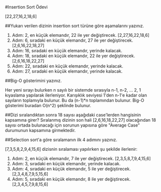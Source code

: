 #Insertion Sort Ödevi

[22,27,16,2,18,6]

##Yukarı verilen dizinin insertion sort türüne göre aşamalarını yazınız.

1. Adım: 2, en küçük elemandır, 22 ile yer değiştirecek. [2,27,16,22,18,6]
2. Adım: 6, sıradaki en küçük elemandır, 27 ile yer değiştirecek. [2,6,16,22,18,27]
3. Adım: 16, sıradaki en küçük elemandır, yerinde kalacak.
4. Adım: 18, sıradaki en küçük elemandır, 22 ile yer değiştirecek. [2,6,16,18,22,27]
5. Adım: 22, sıradaki en küçük elemandır, yerinde kalacak.
6. Adım: 27, sıradaki en küçük elemandır, yerinde kalacak.

##Big-O gösterimini yazınız.

Her yeni sırayı bulurken n sayılı bir sistemde sırasıyla n-1, n-2, ... 2, 1 kıyaslama yapılarak ilerleniyor. Karışıklık seviyesi 1'den n-1'e kadar olan sayıların toplamıyla bulunur. Bu da (n-1)*n toplamından bulunur. Big-O gösterimi buradan O(n^2) şeklinde bulunur.

##Dizi sıralandıktan sonra 18 sayısı aşağıdaki case'lerden hangisinin kapsamına girer?
Sıralanmış dizinin son hali [2,6,16,18,22,27] olacağından 18 sayısı ortada bulunacağı için sorunun yapısına göre "Average Case" durumunun kapsamına girmektedir.

##Selection sort'a göre sıralamanın ilk 4 adımını yazınız.

[7,3,5,8,2,9,4,15,6] dizisnin sıralaması yapılırken şu şekilde ilerlenir:

1. Adım: 2, en küçük elemandır, 7 ile yer değiştirecek. [2,3,5,8,7,9,4,15,6]
2. Adım: 3, sıradaki en küçük elemandır, yerinde kalacak.
3. Adım: 4, sıradaki en küçük elemandır, 5 ile yer değiştirecek. [2,3,4,8,7,9,5,15,6]
4. Adım: 5, sıradaki en küçük elemandır, 8 ile yer değiştirecek. [2,3,4,5,7,9,8,15,6]
